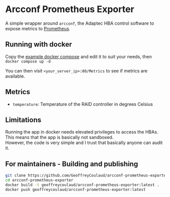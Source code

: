 # Arcconf Prometheus Exporter

A simple wrapper around `arcconf`, the Adaptec HBA control software to expose metrics to [Prometheus](https://prometheus.io/).

## Running with docker

Copy the [example docker compose](./compose.yaml) and edit it to suit your needs, then `docker compose up -d`

You can then visit `<your_server_ip>:80/Metrics` to see if metrics are available.

## Metrics

- `temperature`: Temperature of the RAID controller in degrees Celsius 

## Limitations

Running the app in docker needs elevated privileges to access the HBAs.  
This means that the app is basically not sandboxed.  
However, the code is very simple and I trust that basically anyone can audit it.

## For maintainers - Building and publishing

```sh
git clone https://github.com/GeoffreyCoulaud/arcconf-prometheus-exporter.git
cd arcconf-prometheus-exporter
docker build -t geoffreycoulaud/arcconf-prometheus-exporter:latest .
docker push geoffreycoulaud/arcconf-prometheus-exporter:latest
```